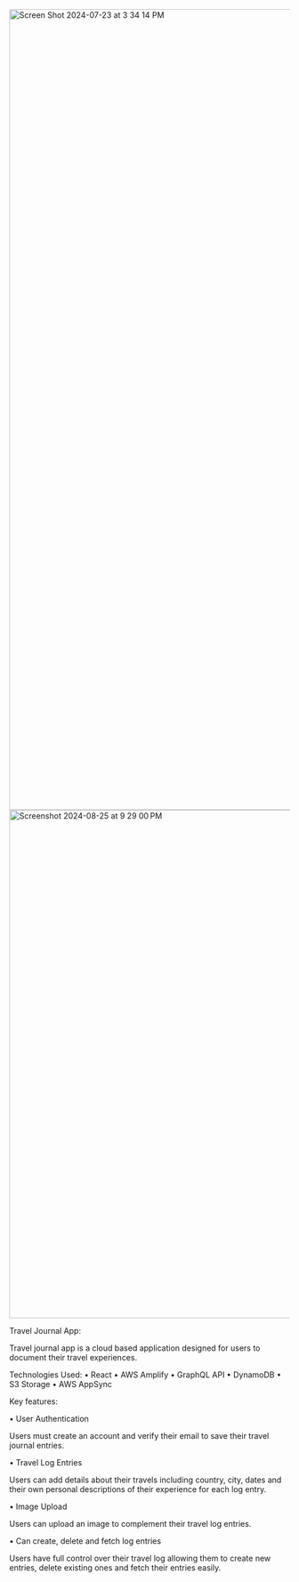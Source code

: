 

<img width="1440" alt="Screen Shot 2024-07-23 at 3 34 14 PM" src="https://github.com/user-attachments/assets/2c0f2ab6-653d-4da1-a099-c589d62e41a2">
<img width="914" alt="Screenshot 2024-08-25 at 9 29 00 PM" src="https://github.com/user-attachments/assets/569d4d38-4ea0-4516-9ffb-7fa799f84090">


Travel Journal App:

Travel journal app is a cloud based application designed for users to document their travel experiences. 

Technologies Used: 
• React
• AWS Amplify 
• GraphQL API
• DynamoDB 
• S3 Storage
• AWS AppSync

Key features:

• User Authentication

Users must create an account and verify their email to save their travel journal entries.

• Travel Log Entries 

Users can add details about their travels including country, city, dates and their own personal descriptions of their experience for each log entry.


• Image Upload 

Users can upload an image to complement their travel log entries.

• Can create, delete and fetch log entries 

Users have full control over their travel log allowing them to create new entries, delete existing ones and fetch their entries easily.





